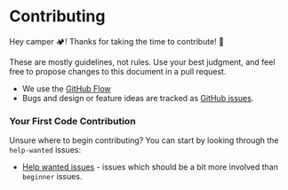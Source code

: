 # Contributing 

Hey camper :camping:! Thanks for taking the time to contribute! :tada:

 These are mostly guidelines, not rules. Use your best judgment, and feel free to propose changes to this document in a pull request.
 
 * We use the [GitHub Flow](https://guides.github.com/introduction/flow/)
 * Bugs and design or feature ideas are tracked as [GitHub issues](https://guides.github.com/features/issues/).
 
 ### Your First Code Contribution

Unsure where to begin contributing? You can start by looking through the `help-wanted` issues:

* [Help wanted issues](https://github.com/search?utf8=%E2%9C%93&q=is%3Aopen+is%3Aissue+label%3A%22help+wanted%22+user%3Anevadacountyfreecodecamp+sort%3Acomments-desc&type=) - issues which should be a bit more involved than `beginner` issues.
